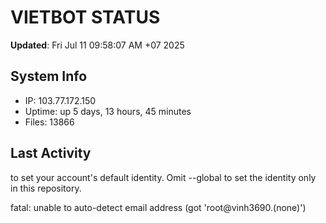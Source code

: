 # VIETBOT STATUS
**Updated**: Fri Jul 11 09:58:07 AM +07 2025

## System Info
- IP: 103.77.172.150
- Uptime: up 5 days, 13 hours, 45 minutes
- Files: 13866

## Last Activity

to set your account's default identity.
Omit --global to set the identity only in this repository.

fatal: unable to auto-detect email address (got 'root@vinh3690.(none)')
